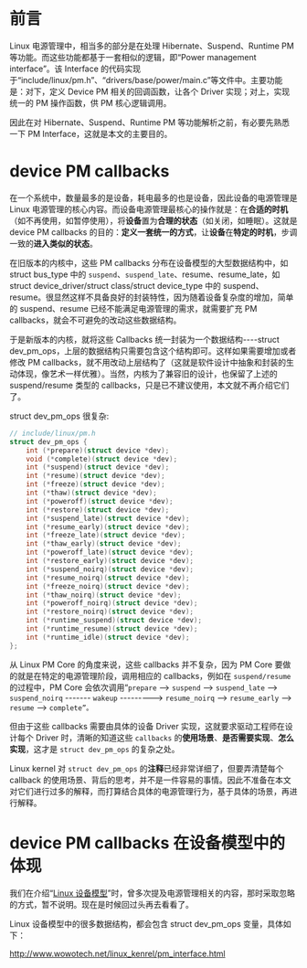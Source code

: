 
# 前言

Linux 电源管理中，相当多的部分是在处理 Hibernate、Suspend、Runtime PM 等功能。而这些功能都基于一套相似的逻辑，即“Power management interface”。该 Interface 的代码实现于“include/linux/pm.h”、“drivers/base/power/main.c”等文件中。主要功能是：对下，定义 Device PM 相关的回调函数，让各个 Driver 实现；对上，实现统一的 PM 操作函数，供 PM 核心逻辑调用。

因此在对 Hibernate、Suspend、Runtime PM 等功能解析之前，有必要先熟悉一下 PM Interface，这就是本文的主要目的。

# device PM callbacks

在一个系统中，数量最多的是设备，耗电最多的也是设备，因此设备的电源管理是 Linux 电源管理的核心内容。而设备电源管理最核心的操作就是：在**合适的时机**（如不再使用，如暂停使用），将**设备**置为**合理的状态**（如关闭，如睡眠）。这就是 device PM callbacks 的目的：**定义一套统一的方式**，让**设备**在**特定的时机**，步调一致的**进入类似的状态**。

在旧版本的内核中，这些 PM callbacks 分布在设备模型的大型数据结构中，如 struct bus_type 中的 `suspend`、`suspend_late`、resume、resume_late，如 struct device_driver/struct class/struct device_type 中的 suspend、resume。很显然这样不具备良好的封装特性，因为随着设备复杂度的增加，简单的 suspend、resume 已经不能满足电源管理的需求，就需要扩充 PM callbacks，就会不可避免的改动这些数据结构。

于是新版本的内核，就将这些 Callbacks 统一封装为一个数据结构----struct dev_pm_ops，上层的数据结构只需要包含这个结构即可。这样如果需要增加或者修改 PM callbacks，就不用改动上层结构了（这就是软件设计中抽象和封装的生动体现，像艺术一样优雅）。当然，内核为了兼容旧的设计，也保留了上述的 suspend/resume 类型的 callbacks，只是已不建议使用，本文就不再介绍它们了。

struct dev_pm_ops 很复杂:

```cpp
// include/linux/pm.h
struct dev_pm_ops {
    int (*prepare)(struct device *dev);
    void (*complete)(struct device *dev);
    int (*suspend)(struct device *dev);
    int (*resume)(struct device *dev);
    int (*freeze)(struct device *dev);
    int (*thaw)(struct device *dev);
    int (*poweroff)(struct device *dev);
    int (*restore)(struct device *dev);
    int (*suspend_late)(struct device *dev);
    int (*resume_early)(struct device *dev);
    int (*freeze_late)(struct device *dev);
    int (*thaw_early)(struct device *dev);
    int (*poweroff_late)(struct device *dev);
    int (*restore_early)(struct device *dev);
    int (*suspend_noirq)(struct device *dev);
    int (*resume_noirq)(struct device *dev);
    int (*freeze_noirq)(struct device *dev);
    int (*thaw_noirq)(struct device *dev);
    int (*poweroff_noirq)(struct device *dev);
    int (*restore_noirq)(struct device *dev);
    int (*runtime_suspend)(struct device *dev);
    int (*runtime_resume)(struct device *dev);
    int (*runtime_idle)(struct device *dev);
};
```

从 Linux PM Core 的角度来说，这些 callbacks 并不复杂，因为 PM Core 要做的就是在特定的电源管理阶段，调用相应的 callbacks，例如在 `suspend/resume` 的过程中，PM Core 会依次调用“`prepare` —> `suspend` —> `suspend_late` —> `suspend_noirq` ------- `wakeup` ---------> `resume_noirq` —> `resume_early` —> `resume` --> `complete”。`

但由于这些 callbacks 需要由具体的设备 Driver 实现，这就要求驱动工程师在设计每个 Driver 时，清晰的知道这些 `callbacks` 的**使用场景**、**是否需要实现**、**怎么实现**，这才是 `struct dev_pm_ops` 的复杂之处。

Linux kernel 对 `struct dev_pm_ops` 的**注释**已经非常详细了，但要弄清楚每个 callback 的使用场景、背后的思考，并不是一件容易的事情。因此不准备在本文对它们进行过多的解释，而打算结合具体的电源管理行为，基于具体的场景，再进行解释。

# device PM callbacks 在设备模型中的体现

我们在介绍“[Linux 设备模型](http://www.wowotech.net/device_model/device_resource_management.html)”时，曾多次提及电源管理相关的内容，那时采取忽略的方式，暂不说明。现在是时候回过头再去看看了。

Linux 设备模型中的很多数据结构，都会包含 struct dev_pm_ops 变量，具体如下：







http://www.wowotech.net/linux_kenrel/pm_interface.html